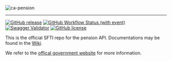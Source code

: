 <!-- ![SFTI_Banner](https://user-images.githubusercontent.com/116151702/232762217-ac254483-0d25-4234-857b-376ff8dbb1e7.png) -->
![ca-pension](https://github.com/swissfintechinnovations/ca-pension/assets/116151702/5e48dc93-380a-4db6-870f-814dc7bbc793)


---
[![GitHub release](https://img.shields.io/github/release/swissfintechinnovations/ca-pension)](https://github.com/swissfintechinnovations/ca-pension/releases/)
[![GitHub Workflow Status (with event)](https://img.shields.io/github/actions/workflow/status/swissfintechinnovations/ca-pension/lint.yaml?label=Lint%20checks)](https://github.com/swissfintechinnovations/ca-pension/actions)
[![Swagger Validator](https://img.shields.io/swagger/valid/3.0?specUrl=https://raw.githubusercontent.com/swissfintechinnovations/ca-pension/main/consentAPI.yaml)](https://github.com/swissfintechinnovations/ca-pension/wiki/Swagger-Editor)
[![GitHub license](https://img.shields.io/github/license/swissfintechinnovations/ca-pension)](https://github.com/swissfintechinnovations/ca-pension/blob/main/LICENSE)

This is the official SFTI repo for the pension API. Documentations may be found in the [Wiki](https://github.com/swissfintechinnovations/ca-pension/wiki).

We refer to the [offical government website](https://www.kmu.admin.ch/kmu/de/home/praktisches-wissen/personal/personalmanagement/pflichten-der-arbeitgebenden/sozialversicherungen/pensionskasse-bvg.html) for more information.

<!-- An easy-to-read representation of the Payment/XS2A APIs is accessible via the following links: -->
